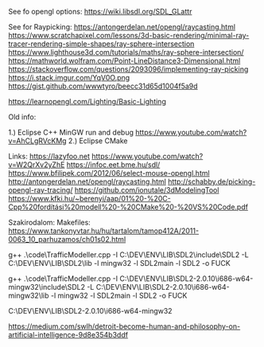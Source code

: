 See fo opengl options:
https://wiki.libsdl.org/SDL_GLattr

See for Raypicking:
https://antongerdelan.net/opengl/raycasting.html
https://www.scratchapixel.com/lessons/3d-basic-rendering/minimal-ray-tracer-rendering-simple-shapes/ray-sphere-intersection
https://www.lighthouse3d.com/tutorials/maths/ray-sphere-intersection/
https://mathworld.wolfram.com/Point-LineDistance3-Dimensional.html
https://stackoverflow.com/questions/2093096/implementing-ray-picking
https://i.stack.imgur.com/YqV0O.png
https://gist.github.com/wwwtyro/beecc31d65d1004f5a9d


https://learnopengl.com/Lighting/Basic-Lighting











Old info:

1.) Eclipse C++ MinGW run and debug
	https://www.youtube.com/watch?v=AhCLgRVcKMg
2.) Eclipse CMake

Links:
https://lazyfoo.net
https://www.youtube.com/watch?v=W2QrXv2yZhE
https://infoc.eet.bme.hu/sdl/
https://www.bfilipek.com/2012/06/select-mouse-opengl.html
http://antongerdelan.net/opengl/raycasting.html
http://schabby.de/picking-opengl-ray-tracing/
https://github.com/ionutale/3dModelingTool
https://www.kfki.hu/~berenyi/aap/01%20-%20C-Cpp%20fordítási%20modell%20-%20CMake%20-%20VS%20Code.pdf

Szakirodalom:
Makefiles: https://www.tankonyvtar.hu/hu/tartalom/tamop412A/2011-0063_10_parhuzamos/ch01s02.html

g++ .\code\TrafficModeller.cpp -I C:\DEV\ENV\LIB\SDL2\include\SDL2 -L C:\DEV\ENV\LIB\SDL2\lib -l mingw32 -l SDL2main -l SDL2 -o FUCK

g++ .\code\TrafficModeller.cpp -I C:\DEV\ENV\LIB\SDL2-2.0.10\i686-w64-mingw32\include\SDL2 -L C:\DEV\ENV\LIB\SDL2-2.0.10\i686-w64-mingw32\lib -l mingw32 -l SDL2main -l SDL2 -o FUCK

C:\DEV\ENV\LIB\SDL2-2.0.10\i686-w64-mingw32


https://medium.com/swlh/detroit-become-human-and-philosophy-on-artificial-intelligence-9d8e354b3ddf